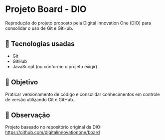# Projeto Board - DIO

Reprodução do projeto proposto pela Digital Innovation One (DIO) para consolidar o uso de Git e GitHub.

## 🚀 Tecnologias usadas
- Git
- GitHub
- JavaScript (ou conforme o projeto exigir)

## 🎯 Objetivo
Praticar versionamento de código e consolidar conhecimentos em controle de versão utilizando Git e GitHub.

## 📌 Observação
Projeto baseado no repositório original da DIO:  
https://github.com/digitalinnovationone/board
